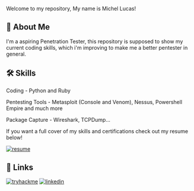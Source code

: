 
Welcome to my repository, My name is Michel Lucas!

## 🚀 About Me

I'm a aspiring Penetration Tester, this repository is supposed to show my current coding skills, which i'm improving to make me a better pentester in general.


## 🛠 Skills
Coding - Python and Ruby


Pentesting Tools - Metasploit (Console and Venom), Nessus, Powershell Empire and much more

Package Capture - Wireshark, TCPDump...

If you want a full cover of my skills and certifications check out my resume below!

[![resume](https://img.shields.io/badge/Resume-black)](https://docs.google.com/document/d/1SE13CTZAWYmCAzjuavufT4eimBCIkN6Awf5yNyuFavc/edit?usp=drive_link)


## 🔗 Links
[![tryhackme](https://img.shields.io/badge/-TryHackMe-%23212C42?style=for-the-badge&logo=tryhackme&logoColor=white)](https://tryhackme.com/p/GuardiaN)
[![linkedin](https://img.shields.io/badge/linkedin-0A66C2?style=for-the-badge&logo=linkedin&logoColor=white)](https://www.linkedin.com/)


